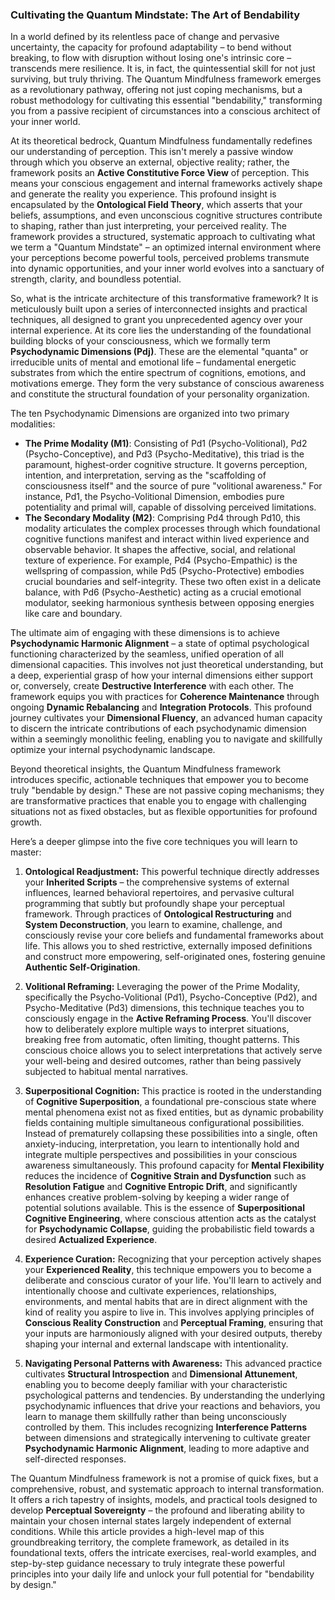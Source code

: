 ### Cultivating the Quantum Mindstate: The Art of Bendability

In a world defined by its relentless pace of change and pervasive uncertainty, the capacity for profound adaptability – to bend without breaking, to flow with disruption without losing one's intrinsic core – transcends mere resilience. It is, in fact, the quintessential skill for not just surviving, but truly thriving. The Quantum Mindfulness framework emerges as a revolutionary pathway, offering not just coping mechanisms, but a robust methodology for cultivating this essential "bendability," transforming you from a passive recipient of circumstances into a conscious architect of your inner world.

At its theoretical bedrock, Quantum Mindfulness fundamentally redefines our understanding of perception. This isn't merely a passive window through which you observe an external, objective reality; rather, the framework posits an **Active Constitutive Force View** of perception. This means your conscious engagement and internal frameworks actively shape and generate the reality you experience. This profound insight is encapsulated by the **Ontological Field Theory**, which asserts that your beliefs, assumptions, and even unconscious cognitive structures contribute to shaping, rather than just interpreting, your perceived reality. The framework provides a structured, systematic approach to cultivating what we term a "Quantum Mindstate" – an optimized internal environment where your perceptions become powerful tools, perceived problems transmute into dynamic opportunities, and your inner world evolves into a sanctuary of strength, clarity, and boundless potential.

So, what is the intricate architecture of this transformative framework? It is meticulously built upon a series of interconnected insights and practical techniques, all designed to grant you unprecedented agency over your internal experience. At its core lies the understanding of the foundational building blocks of your consciousness, which we formally term **Psychodynamic Dimensions (Pdj)**. These are the elemental "quanta" or irreducible units of mental and emotional life – fundamental energetic substrates from which the entire spectrum of cognitions, emotions, and motivations emerge. They form the very substance of conscious awareness and constitute the structural foundation of your personality organization.

The ten Psychodynamic Dimensions are organized into two primary modalities:
*   **The Prime Modality (M1)**: Consisting of Pd1 (Psycho-Volitional), Pd2 (Psycho-Conceptive), and Pd3 (Psycho-Meditative), this triad is the paramount, highest-order cognitive structure. It governs perception, intention, and interpretation, serving as the "scaffolding of consciousness itself" and the source of pure "volitional awareness." For instance, Pd1, the Psycho-Volitional Dimension, embodies pure potentiality and primal will, capable of dissolving perceived limitations.
*   **The Secondary Modality (M2)**: Comprising Pd4 through Pd10, this modality articulates the complex processes through which foundational cognitive functions manifest and interact within lived experience and observable behavior. It shapes the affective, social, and relational texture of experience. For example, Pd4 (Psycho-Empathic) is the wellspring of compassion, while Pd5 (Psycho-Protective) embodies crucial boundaries and self-integrity. These two often exist in a delicate balance, with Pd6 (Psycho-Aesthetic) acting as a crucial emotional modulator, seeking harmonious synthesis between opposing energies like care and boundary.

The ultimate aim of engaging with these dimensions is to achieve **Psychodynamic Harmonic Alignment** – a state of optimal psychological functioning characterized by the seamless, unified operation of all dimensional capacities. This involves not just theoretical understanding, but a deep, experiential grasp of how your internal dimensions either support or, conversely, create **Destructive Interference** with each other. The framework equips you with practices for **Coherence Maintenance** through ongoing **Dynamic Rebalancing** and **Integration Protocols**. This profound journey cultivates your **Dimensional Fluency**, an advanced human capacity to discern the intricate contributions of each psychodynamic dimension within a seemingly monolithic feeling, enabling you to navigate and skillfully optimize your internal psychodynamic landscape.

Beyond theoretical insights, the Quantum Mindfulness framework introduces specific, actionable techniques that empower you to become truly "bendable by design." These are not passive coping mechanisms; they are transformative practices that enable you to engage with challenging situations not as fixed obstacles, but as flexible opportunities for profound growth.

Here’s a deeper glimpse into the five core techniques you will learn to master:

1.  **Ontological Readjustment:** This powerful technique directly addresses your **Inherited Scripts** – the comprehensive systems of external influences, learned behavioral repertoires, and pervasive cultural programming that subtly but profoundly shape your perceptual framework. Through practices of **Ontological Restructuring** and **System Deconstruction**, you learn to examine, challenge, and consciously revise your core beliefs and fundamental frameworks about life. This allows you to shed restrictive, externally imposed definitions and construct more empowering, self-originated ones, fostering genuine **Authentic Self-Origination**.

2.  **Volitional Reframing:** Leveraging the power of the Prime Modality, specifically the Psycho-Volitional (Pd1), Psycho-Conceptive (Pd2), and Psycho-Meditative (Pd3) dimensions, this technique teaches you to consciously engage in the **Active Reframing Process**. You'll discover how to deliberately explore multiple ways to interpret situations, breaking free from automatic, often limiting, thought patterns. This conscious choice allows you to select interpretations that actively serve your well-being and desired outcomes, rather than being passively subjected to habitual mental narratives.

3.  **Superpositional Cognition:** This practice is rooted in the understanding of **Cognitive Superposition**, a foundational pre-conscious state where mental phenomena exist not as fixed entities, but as dynamic probability fields containing multiple simultaneous configurational possibilities. Instead of prematurely collapsing these possibilities into a single, often anxiety-inducing, interpretation, you learn to intentionally hold and integrate multiple perspectives and possibilities in your conscious awareness simultaneously. This profound capacity for **Mental Flexibility** reduces the incidence of **Cognitive Strain and Dysfunction** such as **Resolution Fatigue** and **Cognitive Entropic Drift**, and significantly enhances creative problem-solving by keeping a wider range of potential solutions available. This is the essence of **Superpositional Cognitive Engineering**, where conscious attention acts as the catalyst for **Psychodynamic Collapse**, guiding the probabilistic field towards a desired **Actualized Experience**.

4.  **Experience Curation:** Recognizing that your perception actively shapes your **Experienced Reality**, this technique empowers you to become a deliberate and conscious curator of your life. You'll learn to actively and intentionally choose and cultivate experiences, relationships, environments, and mental habits that are in direct alignment with the kind of reality you aspire to live in. This involves applying principles of **Conscious Reality Construction** and **Perceptual Framing**, ensuring that your inputs are harmoniously aligned with your desired outputs, thereby shaping your internal and external landscape with intentionality.

5.  **Navigating Personal Patterns with Awareness:** This advanced practice cultivates **Structural Introspection** and **Dimensional Attunement**, enabling you to become deeply familiar with your characteristic psychological patterns and tendencies. By understanding the underlying psychodynamic influences that drive your reactions and behaviors, you learn to manage them skillfully rather than being unconsciously controlled by them. This includes recognizing **Interference Patterns** between dimensions and strategically intervening to cultivate greater **Psychodynamic Harmonic Alignment**, leading to more adaptive and self-directed responses.

The Quantum Mindfulness framework is not a promise of quick fixes, but a comprehensive, robust, and systematic approach to internal transformation. It offers a rich tapestry of insights, models, and practical tools designed to develop **Perceptual Sovereignty** – the profound and liberating ability to maintain your chosen internal states largely independent of external conditions. While this article provides a high-level map of this groundbreaking territory, the complete framework, as detailed in its foundational texts, offers the intricate exercises, real-world examples, and step-by-step guidance necessary to truly integrate these powerful principles into your daily life and unlock your full potential for "bendability by design."